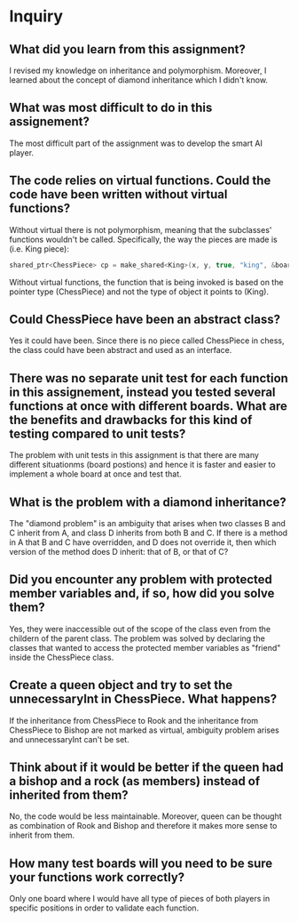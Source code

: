 # Inquiry

## What did you learn from this assignment?

I revised my knowledge on inheritance and polymorphism. Moreover, I learned about the concept of diamond inheritance which I didn't know.

## What was most difficult to do in this assignement?

The most difficult part of the assignment was to develop the smart AI player.

## The code relies on virtual functions. Could the code have been written without virtual functions?

Without virtual there is not polymorphism, meaning that the subclasses' functions wouldn't be called. Specifically, the way the pieces are made is (i.e. King piece):

```c++
shared_ptr<ChessPiece> cp = make_shared<King>(x, y, true, "king", &board)
```

Without virtual functions, the function that is being invoked is based on the pointer type (ChessPiece) and not the type of object it points to (King).

## Could ChessPiece have been an abstract class?

Yes it could have been. Since there is no piece called ChessPiece in chess, the class could have been abstract and used as an interface.

## There was no separate unit test for each function in this assignement, instead you tested several functions at once with different boards. What are the benefits and drawbacks for this kind of testing compared to unit tests?

The problem with unit tests in this assignment is that there are many different situationms (board postions) and hence it is faster and easier to implement a whole board at once and test that.

## What is the problem with a diamond inheritance?

The "diamond problem" is an ambiguity that arises when two classes B and C inherit from A, and class D inherits from both B and C. If there is a method in A that B and C have overridden, and D does not override it, then which version of the method does D inherit: that of B, or that of C?

## Did you encounter any problem with protected member variables and, if so, how did you solve them?

Yes, they were inaccessible out of the scope of the class even from the childern of the parent class. The problem was solved by declaring the classes that wanted to access the protected member variables as "friend" inside the ChessPiece class.


## Create a queen object and try to set the unnecessaryInt in ChessPiece. What happens?

If the inheritance from ChessPiece to Rook and the inheritance from ChessPiece to Bishop are not marked as virtual, ambiguity problem arises and unnecessaryInt can't be set.

## Think about if it would be better if the queen had a bishop and a rock (as members) instead of inherited from them?

No, the code would be less maintainable. Moreover, queen can be thought as combination of Rook and Bishop and therefore it makes more sense to inherit from them.

## How many test boards will you need to be sure your functions work correctly?

Only one board where I would have all type of pieces of both players in specific positions in order to validate each function.
